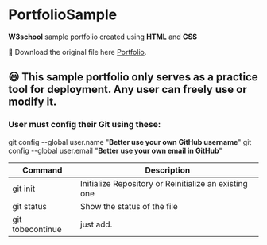 # PortfolioSample
**W3school** sample portfolio created using **HTML** and **CSS**

:rocket: Download the original file here [Portfolio](https://www.w3schools.com/w3css/tryw3css_templates_parallax.htm).

## :smiley: This sample portfolio only serves as a practice tool for deployment. Any user can freely use or modify it. 

### User must config their Git using these:

   git config --global user.name "**Better use your own GitHub username**"
   git config --global user.email "**Better use your own email in GitHub**"
    
| Command | Description |
| --- | --- |
| git init | Initialize Repository or Reinitialize an existing one  |
| git status | Show the status of the file |
| git tobecontinue | just add. |
